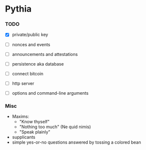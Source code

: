 Pythia
======

### TODO

- [x] private/public key 
- [ ] nonces and events
- [ ] announcements and attestations
- [ ] persistence aka database
- [ ] connect bitcoin
- [ ] http server
- [ ] options and command-line arguments


### Misc

- Maxims:
    - "Know thyself"
    - "Nothing too much" (Ne quid nimis)
    - "Speak plainly"
- supplicants
- simple yes-or-no questions answered by tossing a colored bean
